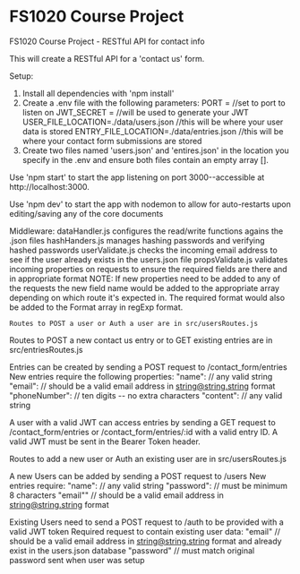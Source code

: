 # FS1020 Course Project

FS1020 Course Project - RESTful API for contact info

This will create a RESTful API for a 'contact us' form.

Setup:
1. Install all dependencies with 'npm install'
2. Create a .env file with the following parameters:
    PORT = //set to port to listen on
    JWT_SECRET = //will be used to generate your JWT
    USER_FILE_LOCATION=./data/users.json  //this will be where your user data is stored
    ENTRY_FILE_LOCATION=./data/entries.json //this will be where your contact form submissions are stored
3. Create two files named 'users.json' and 'entires.json' in the location you specify in the .env and ensure both files contain an empty array [].

Use 'npm start' to start the app listening on port 3000--accessible at http://localhost:3000.

Use 'npm dev' to start the app with nodemon to allow for auto-restarts upon editing/saving any of the core documents

Middleware:
    dataHandler.js configures the read/write functions agains the .json files
    hashHanders.js manages hashing passwords and verifying hashed passwords
    userValidate.js checks the incoming email address to see if the user already exists in the users.json file
    propsValidate.js validates incoming properties on requests to ensure the required fields are there and in appropriate format
        NOTE: If new properties need to be added to any of the requests the new field name would be added to the appropriate array depending on which route it's expected in.  The required format would also be added to the Format array in regExp format.          

    Routes to POST a user or Auth a user are in src/usersRoutes.js
    
    
Routes to POST a new contact us entry or to GET existing entries are in src/entriesRoutes.js

Entries can be created by sending a POST request to /contact_form/entries
    New entries require the following properties:
    "name":  // any valid string
    "email": // should be a valid email address in string@string.string format
    "phoneNumber": // ten digits -- no extra characters
    "content": // any valid string

A user with a valid JWT can access entries by sending a GET request to /contact_form/entries or /contact_form/entries/:id with a valid entry ID.  A valid JWT must be sent in the Bearer Token header.

Routes to add a new user or Auth an existing user are in src/usersRoutes.js

A new Users can be added by sending a POST request to /users
    New entries require:
    "name": // any valid string
    "password":  // must be minimum 8 characters
    "email"" // should be a valid email address in string@string.string format

Existing Users need to send a POST request to /auth to be provided with a valid JWT token
    Required request to contain existing user data:
    "email" // should be a valid email address in string@string.string format and already exist in the users.json database
    "password" // must match original password sent when user was setup





